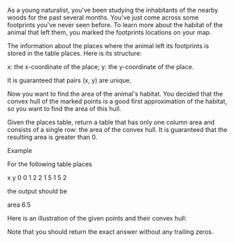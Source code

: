 As a young naturalist, you've been studying the inhabitants of the nearby woods for the past several months. You've just come across some footprints you've never seen before. To learn more about the habitat of the animal that left them, you marked the footprints locations on your map.

The information about the places where the animal left its footprints is stored in the table places. Here is its structure:

x: the x-coordinate of the place;
y: the y-coordinate of the place.

It is guaranteed that pairs (x, y) are unique.

Now you want to find the area of the animal's habitat. You decided that the convex hull of the marked points is a good first approximation of the habitat, so you want to find the area of this hull.

Given the places table, return a table that has only one column area and consists of a single row: the area of the convex hull. It is guaranteed that the resulting area is greater than 0.

Example

For the following table places

x	y
0	0
1	2
2	1
5	1
5	2

the output should be

area
6.5

Here is an illustration of the given points and their convex hull:

Note that you should return the exact answer without any trailing zeros.